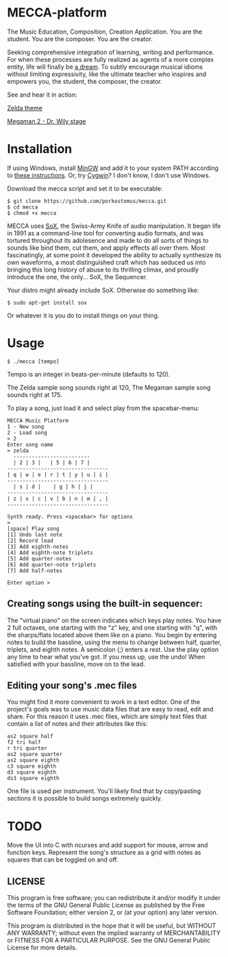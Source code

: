 # MECCA-platform

The Music Education, Composition, Creation Application.
You are the student.
You are the composer.
You are the creator.

Seeking comprehensive integration of learning, writing and performance. For when these processes are fully realized as agents of a more complex entity, life will finally be [a dream](https://www.youtube.com/watch?v=0TgrorCZg80). To subtly encourage musical idioms without limiting expressivity, like the ultimate teacher who inspires and empowers you, the student, the composer, the creator.

See and hear it in action:

[Zelda theme](https://www.youtube.com/watch?v=m_t79-4WlE8)

[Megaman 2 - Dr. Wily stage ](https://www.youtube.com/watch?v=b2-qQKJRWdo)

# Installation

If using Windows, install [MinGW](http://www.mingw.org/) and add it to your system PATH according to [these instructions](http://www.computerhope.com/issues/ch000549.htm).
Or, try [Cygwin](https://www.cygwin.com/)? I don't know, I don't use Windows.

Download the mecca script and set it to be executable:

    $ git clone https://github.com/porkostomus/mecca.git
    $ cd mecca
    $ chmod +x mecca
    
MECCA uses [SoX](http://sox.sourceforge.net/), the Swiss-Army Knife of audio manipulation. It began life in 1991 as a command-line tool for converting audio formats, and was tortured throughout its adolesence and made to do all sorts of things to sounds like bind them, cut them, and apply effects all over them. Most fascinatingly, at some point it developed the ability to actually synthesize its own waveforms, a most distinguished craft which has seduced us into bringing this long history of abuse to its thrilling climax, and proudly introduce the one, the only... SoX, the Sequencer.

Your distro might already include SoX. Otherwise do something like:

    $ sudo apt-get install sox

Or whatever it is you do to install things on your thing.

# Usage
    
    $ ./mecca [tempo]
    
Tempo is an integer in beats-per-minute (defaults to 120).

The Zelda sample song sounds right at 120,
The Megaman sample song sounds right at 175.
    
To play a song, just load it and select play from the spacebar-menu:

    MECCA Music Platform
    1 - New song
    2 - Load song
    > 2
    Enter song name
    > zelda
      -------------------------
      | 2 | 3 |   | 5 | 6 | 7 |
    ---------------------------------
    | q | w | e | r | t | y | u | i |
    ---------------------------------
      | s | d |    | g | h | j |
    ---------------------------------
    | z | x | c | v | b | n | m | , |
    ---------------------------------

    Synth ready. Press <spacebar> for options
    > 
    [space] Play song
    [1] Undo last note
    [2] Record lead
    [3] Add eighth-notes
    [4] Add eighth-note triplets
    [5] Add quarter-notes
    [6] Add quarter-note triplets
    [7] Add half-notes

    Enter option >

## Creating songs using the built-in sequencer:
    
The "virtual piano" on the screen indicates which keys play notes.
You have 2 full octaves, one starting with the "z" key, and one starting with "q", with the sharps/flats located above them like on a piano.
You begin by entering notes to build the bassline, using the menu to change between half, quarter, triplets, and eighth notes. A semicolon (;) enters a rest. Use the play option any time to hear what you've got.
If you mess up, use the undo! When satisfied with your bassline, move on to the lead.

## Editing your song's .mec files

You might find it more convenient to work in a text editor. One of the project's goals was to use music data files that are easy to read, edit and share. For this reason it uses .mec files, which are simply text files that contain a list of notes and their attributes like this:

    as2 square half
    f2 tri half
    r tri quarter
    as2 square quarter
    as2 square eighth
    c3 square eighth
    d3 square eighth
    ds3 square eighth   
    
One file is used per instrument. You'll likely find that by copy/pasting sections it is possible to build songs extremely quickly.

# TODO

Move the UI into C with ncurses and add support for mouse, arrow and function keys.
Represent the song's structure as a grid with notes as squares that can be toggled on and off.

## LICENSE

This program is free software; you can redistribute it and/or modify it under the terms of the GNU General Public License as published by the Free Software Foundation; either version 2, or (at your option) any later version.

This program is distributed in the hope that it will be useful, but WITHOUT ANY WARRANTY; without even the implied warranty of MERCHANTABILITY or FITNESS FOR A PARTICULAR PURPOSE. See the GNU General Public License for more details.
